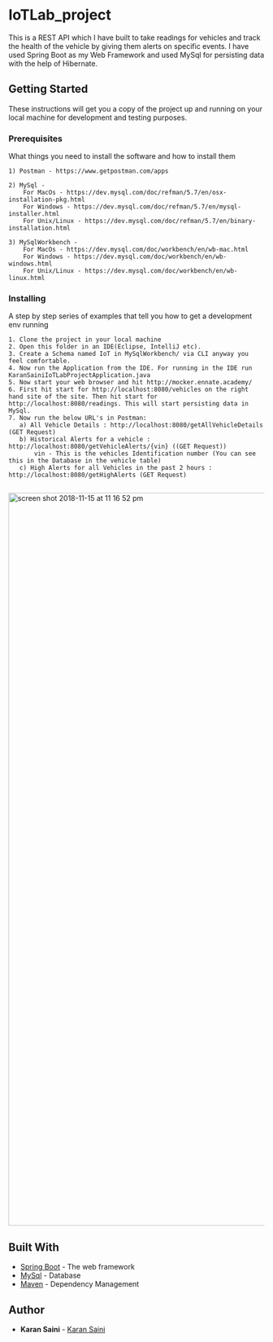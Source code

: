 # IoTLab_project

This is a REST API which I have built to take readings for vehicles and track the health of the vehicle by giving them alerts on specific events. I have used Spring Boot as my Web Framework and used MySql for persisting data with the help of Hibernate.

## Getting Started

These instructions will get you a copy of the project up and running on your local machine for development and testing purposes.

### Prerequisites

What things you need to install the software and how to install them

```
1) Postman - https://www.getpostman.com/apps

2) MySql - 
    For MacOs - https://dev.mysql.com/doc/refman/5.7/en/osx-installation-pkg.html
    For Windows - https://dev.mysql.com/doc/refman/5.7/en/mysql-installer.html
    For Unix/Linux - https://dev.mysql.com/doc/refman/5.7/en/binary-installation.html

3) MySqlWorkbench - 
    For MacOs - https://dev.mysql.com/doc/workbench/en/wb-mac.html
    For Windows - https://dev.mysql.com/doc/workbench/en/wb-windows.html
    For Unix/Linux - https://dev.mysql.com/doc/workbench/en/wb-linux.html
```

### Installing

A step by step series of examples that tell you how to get a development env running

```
1. Clone the project in your local machine
2. Open this folder in an IDE(Eclipse, IntelliJ etc).
3. Create a Schema named IoT in MySqlWorkbench/ via CLI anyway you feel comfortable.
4. Now run the Application from the IDE. For running in the IDE run KaranSainiIoTLabProjectApplication.java
5. Now start your web browser and hit http://mocker.ennate.academy/
6. First hit start for http://localhost:8080/vehicles on the right hand site of the site. Then hit start for http://localhost:8080/readings. This will start persisting data in MySql.
7. Now run the below URL's in Postman:
   a) All Vehicle Details : http://localhost:8080/getAllVehicleDetails (GET Request)
   b) Historical Alerts for a vehicle : http://localhost:8080/getVehicleAlerts/{vin} ((GET Request))
       vin - This is the vehicles Identification number (You can see this in the Database in the vehicle table)
   c) High Alerts for all Vehicles in the past 2 hours : http://localhost:8080/getHighAlerts (GET Request)
  
```

 <img width="1440" alt="screen shot 2018-11-15 at 11 16 52 pm" src="https://user-images.githubusercontent.com/37518846/48597612-b045d700-e92c-11e8-8fee-3cefd44dc510.png">
 

## Built With

* [Spring Boot](https://spring.io/guides/gs/spring-boot/) - The web framework
* [MySql](https://www.mysql.com/) - Database
* [Maven](https://maven.apache.org/) - Dependency Management
 
## Author

* **Karan Saini** - [Karan Saini](https://github.com/KaranSaini92837)
